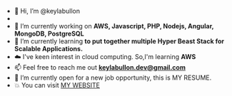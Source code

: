 - 👋 Hi, I’m @keylabullon
- 
- 🔭 I’m currently working on **AWS, Javascript, PHP, Nodejs, Angular, MongoDB, PostgreSQL**
- 🌱 I’m currently learning **to put together multiple Hyper Beast Stack for Scalable Applications.**
- ☁️ I've keen interest in cloud computing. So,I'm learning **AWS**
- 📫 Feel free to reach me out **keylabullon.dev@gmail.com**
- 🤔 I’m currently open for a new job opportunity, this is MY RESUME.
- 💥 You can visit [MY WEBSITE](https://developer-keylabullon.vercel.app)
